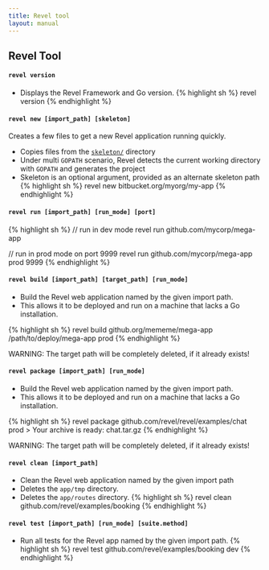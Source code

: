 ```yaml
---
title: Revel tool
layout: manual
---
```


## Revel Tool




<a name="version"></a>

#### `revel version`

- Displays the Revel Framework and Go version.
{% highlight sh %}
    revel version
{% endhighlight %}


<a name="new"></a>

#### `revel new [import_path] [skeleton]`

Creates a few files to get a new Revel application running quickly.

- Copies files from the [`skeleton/`](https://github.com/revel/cmd/tree/develop/revel/skeleton) directory
- Under multi `GOPATH` scenario, Revel detects the current working directory with `GOPATH` and generates the project
- Skeleton is an optional argument, provided as an alternate skeleton path
{% highlight sh %}
revel new bitbucket.org/myorg/my-app
{% endhighlight %}
<a name="run"></a>

#### `revel run [import_path] [run_mode] [port]`
{% highlight sh %}
// run in dev mode
revel run github.com/mycorp/mega-app

// run in prod mode on port 9999
revel run github.com/mycorp/mega-app prod 9999
{% endhighlight %}   
<a name="build"></a>

#### `revel build [import_path] [target_path] [run_mode]`

- Build the Revel web application named by the given import path.
- This allows it to be deployed and run on a machine that lacks a Go installation.

{% highlight sh %}
    revel build github.org/mememe/mega-app /path/to/deploy/mega-app prod
{% endhighlight %}   

<div class="alert alert-danger"><span class="glyphicon glyphicon-exclamation-sign" aria-hidden="true"></span> WARNING: The target path will be completely deleted, if it already exists!</div>

<a name="package"></a>

#### `revel package [import_path] [run_mode]`

- Build the Revel web application named by the given import path.
- This allows it to be deployed and run on a machine that lacks a Go installation.

{% highlight sh %}
    revel package github.com/revel/revel/examples/chat prod
    > Your archive is ready: chat.tar.gz
{% endhighlight %}

<div class="alert alert-danger"><span class="glyphicon glyphicon-exclamation-sign" aria-hidden="true"></span> WARNING: The target path will be completely deleted, if it already exists!</div>

<a name="clean"></a>

#### `revel clean [import_path]`

- Clean the Revel web application named by the given import path
- Deletes the `app/tmp` directory.
- Deletes the `app/routes` directory.
{% highlight sh %}
    revel clean github.com/revel/examples/booking
{% endhighlight %}

<a name="test"></a>

#### `revel test [import_path] [run_mode] [suite.method]`

- Run all tests for the Revel app named by the given import path.
{% highlight sh %}
    revel test github.com/revel/examples/booking dev
{% endhighlight %}



